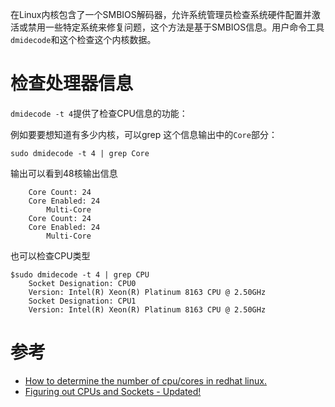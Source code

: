 在Linux内核包含了一个SMBIOS解码器，允许系统管理员检查系统硬件配置并激活或禁用一些特定系统来修复问题，这个方法是基于SMBIOS信息。用户命令工具`dmidecode`和这个检查这个内核数据。

# 检查处理器信息

`dmidecode -t 4`提供了检查CPU信息的功能：

例如要要想知道有多少内核，可以grep 这个信息输出中的`Core`部分：

```
sudo dmidecode -t 4 | grep Core
```

输出可以看到48核输出信息

```
	Core Count: 24
	Core Enabled: 24
		Multi-Core
	Core Count: 24
	Core Enabled: 24
		Multi-Core
```

也可以检查CPU类型

```
$sudo dmidecode -t 4 | grep CPU
	Socket Designation: CPU0
	Version: Intel(R) Xeon(R) Platinum 8163 CPU @ 2.50GHz
	Socket Designation: CPU1
	Version: Intel(R) Xeon(R) Platinum 8163 CPU @ 2.50GHz
```

# 参考

* [How to determine the number of cpu/cores in redhat linux.](https://www.redhat.com/archives/redhat-list/2011-August/msg00007.html)
* [Figuring out CPUs and Sockets - Updated! ](https://access.redhat.com/discussions/480953)